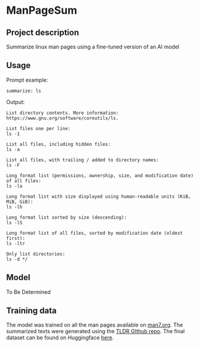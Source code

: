 # ManPageSum
## Project description
Summarize linux man pages using a fine-tuned version of an AI model

## Usage
Prompt example:
```
summarize: ls
```
Output:
```
List directory contents. More information: https://www.gnu.org/software/coreutils/ls.

List files one per line:
ls -1

List all files, including hidden files:
ls -a

List all files, with trailing / added to directory names:
ls -F

Long format list (permissions, ownership, size, and modification date) of all files:
ls -la

Long format list with size displayed using human-readable units (KiB, MiB, GiB):
ls -lh

Long format list sorted by size (descending):
ls -lS

Long format list of all files, sorted by modification date (oldest first):
ls -ltr

Only list directories:
ls -d */
```

## Model
To Be Determined

## Training data
The model was trained on all the man pages available on [man7.org](https://man7.org).
The summarized texts were generated using the [TLDR GIthub repo](https://github.com/tldr-pages/tldr.git).
The final dataset can be found on Huggingface [here](https://huggingface.co/datasets/tmskss/linux-man-pages-tldr-summarized).
